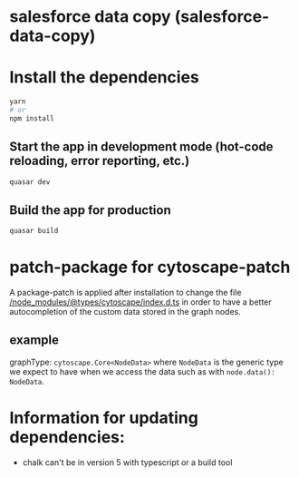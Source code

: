 # salesforce data copy (salesforce-data-copy)

# Install the dependencies

```bash
yarn
# or
npm install
```

## Start the app in development mode (hot-code reloading, error reporting, etc.)

```bash
quasar dev
```

## Build the app for production

```bash
quasar build
```

# patch-package for cytoscape-patch

A package-patch is applied after installation to change the file [/node_modules/@types/cytoscape/index.d.ts](/node_modules/@types/cytoscape/index.d.ts) in order to have a better autocompletion of the custom data stored in the graph nodes.

## example

graphType: `cytoscape.Core<NodeData>` where `NodeData` is the generic type we expect to have when we access the data such as with `node.data(): NodeData`.

# Information for updating dependencies:

- chalk can't be in version 5 with typescript or a build tool
